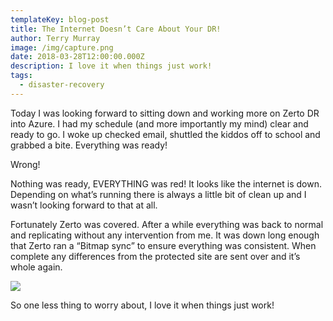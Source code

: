 ```yaml
---
templateKey: blog-post
title: The Internet Doesn’t Care About Your DR!
author: Terry Murray
image: /img/capture.png
date: 2018-03-28T12:00:00.000Z
description: I love it when things just work!
tags:
  - disaster-recovery
---
```

Today I was looking forward to sitting down and working more on Zerto DR into Azure. I had my schedule (and more importantly my mind) clear and ready to go. I woke up checked email, shuttled the kiddos off to school and grabbed a bite. Everything was ready!

Wrong!

Nothing was ready, EVERYTHING was red! <sigh> It looks like the internet is down. Depending on what’s running there is always a little bit of clean up and I wasn’t looking forward to that at all.

Fortunately Zerto was covered. After a while everything was back to normal and replicating without any intervention from me. It was down long enough that Zerto ran a “Bitmap sync” to ensure everything was consistent. When complete any differences from the protected site are sent over and it’s whole again.

![](/img/capture.png)

So one less thing to worry about, I love it when things just work!
